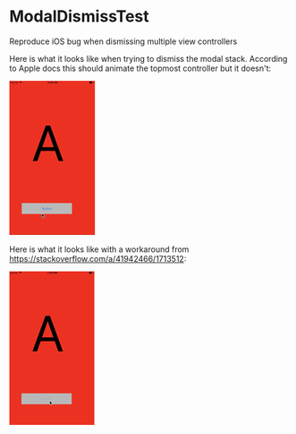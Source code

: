 # ModalDismissTest
Reproduce iOS bug when dismissing multiple view controllers

Here is what it looks like when trying to dismiss the modal stack. According to Apple docs this should animate the topmost controller but it doesn't:

![Original bug](/screenshots/modal-original.gif?raw=true "Original bug")

Here is what it looks like with a workaround from https://stackoverflow.com/a/41942466/1713512:

![Workaround](/screenshots/modal-workaround.gif?raw=true "Workaround")

